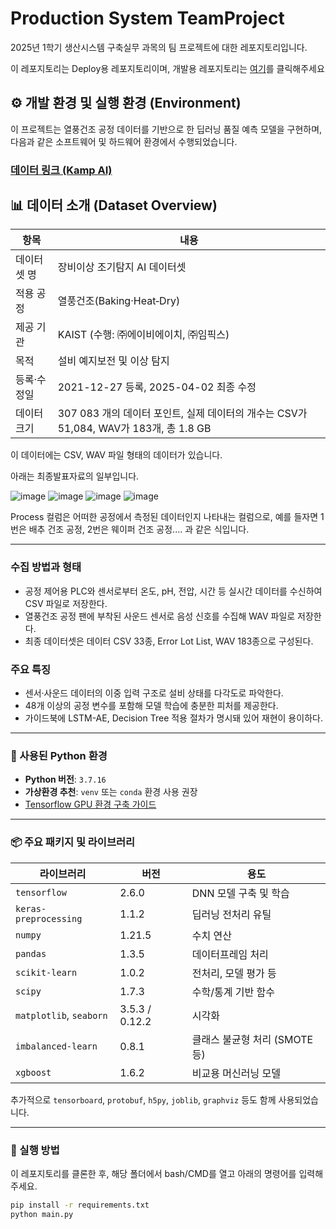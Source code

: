# Production System TeamProject
2025년 1학기 생산시스템 구축실무 과목의 팀 프로젝트에 대한 레포지토리입니다.

이 레포지토리는 Deploy용 레포지토리이며, 개발용 레포지토리는 [여기](https://github.com/Nekerworld/Production_System_TeamProject)를 클릭해주세요

## ⚙️ 개발 환경 및 실행 환경 (Environment)

이 프로젝트는 열풍건조 공정 데이터를 기반으로 한 딥러닝 품질 예측 모델을 구현하며, 다음과 같은 소프트웨어 및 하드웨어 환경에서 수행되었습니다.
### [데이터 링크 (Kamp AI)](https://www.kamp-ai.kr/aidataDetail?page=1&DATASET_SEQ=23)

## 📊 데이터 소개 (Dataset Overview)

| 항목     | 내용                                                    |
| ------ | ----------------------------------------------------- |
| 데이터셋 명 | 장비이상 조기탐지 AI 데이터셋                                     |
| 적용 공정  | 열풍건조(Baking·Heat‐Dry)                                 |
| 제공 기관  | KAIST (수행: ㈜에이비에이치, ㈜임픽스)                             |
| 목적     | 설비 예지보전 및 이상 탐지                                       |
| 등록·수정일 | 2021-12-27 등록, 2025-04-02 최종 수정                       |
| 데이터 크기 | 307 083 개의 데이터 포인트, 실제 데이터의 개수는 CSV가 51,084, WAV가 183개, 총 1.8 GB                                 |

이 데이터에는 CSV, WAV 파일 형태의 데이터가 있습니다.

아래는 최종발표자료의 일부입니다.

![image](https://github.com/user-attachments/assets/2d49e857-427e-4ecb-9956-f132c9a356bd)
![image](https://github.com/user-attachments/assets/022c1680-2e64-4f60-be73-5e0e16a0ee0f)
![image](https://github.com/user-attachments/assets/b37d5bec-c5f0-4dd3-80c0-d8f6d0f9d856)
![image](https://github.com/user-attachments/assets/f6bb1cd8-bbbd-4a44-b9b8-2e6f7fed1607)

Process 컬럼은 어떠한 공정에서 측정된 데이터인지 나타내는 컬럼으로, 예를 들자면 1번은 배추 건조 공정, 2번은 웨이퍼 건조 공정.... 과 같은 식입니다.

---

### 수집 방법과 형태

* 공정 제어용 PLC와 센서로부터 온도, pH, 전압, 시간 등 실시간 데이터를 수신하여 CSV 파일로 저장한다.
* 열풍건조 공정 팬에 부착된 사운드 센서로 음성 신호를 수집해 WAV 파일로 저장한다.
* 최종 데이터셋은 데이터 CSV 33종, Error Lot List, WAV 183종으로 구성된다.

### 주요 특징

* 센서·사운드 데이터의 이중 입력 구조로 설비 상태를 다각도로 파악한다.
* 48개 이상의 공정 변수를 포함해 모델 학습에 충분한 피처를 제공한다.
* 가이드북에 LSTM-AE, Decision Tree 적용 절차가 명시돼 있어 재현이 용이하다.

---

### 📌 사용된 Python 환경

* **Python 버전**: `3.7.16`
* **가상환경 추천**: `venv` 또는 `conda` 환경 사용 권장
* [Tensorflow GPU 환경 구축 가이드](https://youtu.be/M4urbN0fPyM?list=FLymXUrZPMX6J6TBv0ytj4jA)

---

### 📦 주요 패키지 및 라이브러리

| 라이브러리                   | 버전             | 용도                   |
| ----------------------- | -------------- | -------------------- |
| `tensorflow`            | 2.6.0          | DNN 모델 구축 및 학습       |
| `keras-preprocessing`   | 1.1.2          | 딥러닝 전처리 유틸           |
| `numpy`                 | 1.21.5         | 수치 연산                |
| `pandas`                | 1.3.5          | 데이터프레임 처리            |
| `scikit-learn`          | 1.0.2          | 전처리, 모델 평가 등         |
| `scipy`                 | 1.7.3          | 수학/통계 기반 함수          |
| `matplotlib`, `seaborn` | 3.5.3 / 0.12.2 | 시각화                  |
| `imbalanced-learn`      | 0.8.1          | 클래스 불균형 처리 (SMOTE 등) |
| `xgboost`               | 1.6.2          | 비교용 머신러닝 모델          |

추가적으로 `tensorboard`, `protobuf`, `h5py`, `joblib`, `graphviz` 등도 함께 사용되었습니다.

---

### 📎 실행 방법

이 레포지토리를 클론한 후, 해당 폴더에서 bash/CMD를 열고 아래의 명령어를 입력해주세요.

```bash
pip install -r requirements.txt
python main.py
```
